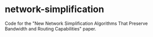 # network-simplification
Code for the "New Network Simplification Algorithms That Preserve Bandwidth and Routing Capabilities" paper.
